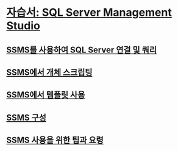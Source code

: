 # [자습서: SQL Server Management Studio](tutorial-sql-server-management-studio.md)
## [SSMS를 사용하여 SQL Server 연결 및 쿼리](connect-query-sql-server.md)
## [SSMS에서 개체 스크립팅](scripting-ssms.md)
## [SSMS에서 템플릿 사용](templates-ssms.md)
## [SSMS 구성](ssms-configuration.md)
## [SSMS 사용을 위한 팁과 요령](ssms-tricks.md)




